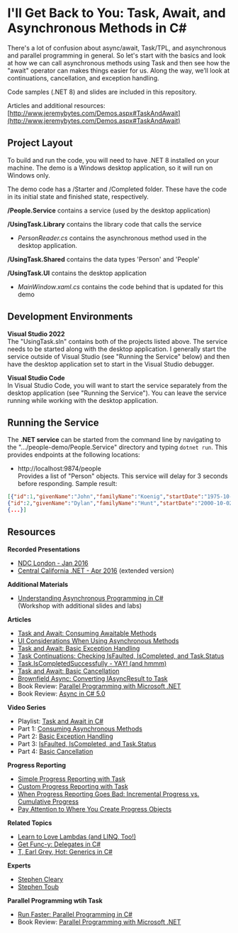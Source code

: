 # I'll Get Back to You: Task, Await, and Asynchronous Methods in C#
There's a lot of confusion about async/await, Task/TPL, and asynchronous and parallel programming in general. So let's start with the basics and look at how we can call asynchronous methods using Task and then see how the "await" operator can makes things easier for us. Along the way, we’ll look at continuations, cancellation, and exception handling.  

Code samples (.NET 8) and slides are included in this repository.

Articles and additional resources: [http://www.jeremybytes.com/Demos.aspx#TaskAndAwait](http://www.jeremybytes.com/Demos.aspx#TaskAndAwait)  

## Project Layout
To build and run the code, you will need to have .NET 8 installed on your machine. The demo is a Windows desktop application, so it will run on Windows only.  

The demo code has a /Starter and /Completed folder. These have the code in its initial state and finished state, respectively.

**/People.Service** contains a service (used by the desktop application)  

**/UsingTask.Library** contains the library code that calls the service  
* *PersonReader.cs* contains the asynchronous method used in the desktop application.  

**/UsingTask.Shared** contains the data types 'Person' and 'People'  

**/UsingTask.UI** contains the desktop application  
* *MainWindow.xaml.cs* contains the code behind that is updated for this demo

## Development Environments
**Visual Studio 2022**  
The "UsingTask.sln" contains both of the projects listed above. The service needs to be started along with the desktop application. I generally start the service outside of Visual Studio (see "Running the Service" below) and then have the desktop application set to start in the Visual Studio debugger.

**Visual Studio Code**  
In Visual Studio Code, you will want to start the service separately from the desktop application (see "Running the Service"). You can leave the service running while working with the desktop application.

## Running the Service
The **.NET service** can be started from the command line by navigating to the ".../people-demo/People.Service" directory and typing `dotnet run`. This provides endpoints at the following locations:

* http://localhost:9874/people  
Provides a list of "Person" objects. This service will delay for 3 seconds before responding. Sample result:

```json
[{"id":1,"givenName":"John","familyName":"Koenig","startDate":"1975-10-17T00:00:00-07:00","rating":6,"formatString":null},  
{"id":2,"givenName":"Dylan","familyName":"Hunt","startDate":"2000-10-02T00:00:00-07:00","rating":8,"formatString":null}, 
{...}]
```

## Resources  

**Recorded Presentations**  
* [NDC London - Jan 2016](https://vimeo.com/157300741)  
* [Central California .NET - Apr 2016](https://www.youtube.com/watch?v=B2HDDKq4d3c) (extended version)  

**Additional Materials**  
* [Understanding Asynchronous Programming in C#](https://github.com/jeremybytes/async-workshop-2022)  
(Workshop with additional slides and labs)

**Articles**  
* [Task and Await: Consuming Awaitable Methods](http://jeremybytes.blogspot.com/2014/12/task-and-await-consuming-awaitable.html)  
* [UI Considerations When Using Asynchronous Methods](http://jeremybytes.blogspot.com/2014/12/ui-considerations-when-using.html)  
* [Task and Await: Basic Exception Handling](http://jeremybytes.blogspot.com/2015/01/task-and-await-basic-exception-handling.html)  
* [Task Continuations: Checking IsFaulted, IsCompleted, and Task.Status](http://jeremybytes.blogspot.com/2015/01/task-continuations-checking-isfaulted.html)  
* [Task.IsCompletedSuccessfully - YAY! (and hmmm)](https://jeremybytes.blogspot.com/2019/04/taskiscompletedsuccessfully-yay-and-hmmm.html)  
* [Task and Await: Basic Cancellation](http://jeremybytes.blogspot.com/2015/01/task-and-await-basic-cancellation.html)  
* [Brownfield Async: Converting IAsyncResult to Task](http://jeremybytes.blogspot.com/2016/03/brownfield-async-converting.html)  
* Book Review: [Parallel Programming with Microsoft .NET](http://jeremybytes.blogspot.com/2014/02/book-review-parallel-programming-with.html)  
* Book Review: [Async in C# 5.0](http://jeremybytes.blogspot.com/2013/01/book-review-async-in-c-50.html)  

**Video Series**  
* Playlist: [Task and Await in C#](https://www.youtube.com/watch?v=0qiB3oW_nd8&list=PLdbkZkVDyKZWWjJ5yUdd_ooLORZgOSHSP)
* Part 1: [Consuming Asynchronous Methods](https://www.youtube.com/watch?v=0qiB3oW_nd8)
* Part 2: [Basic Exception Handling](https://www.youtube.com/watch?v=2bFp7Ob-fC8)
* Part 3: [IsFaulted, IsCompleted, and Task.Status](https://www.youtube.com/watch?v=uqvfNx2de5s)
* Part 4: [Basic Cancellation](https://www.youtube.com/watch?v=q5wpZaGJ4wY)

**Progress Reporting**  
* [Simple Progress Reporting with Task](https://jeremybytes.blogspot.com/2016/12/simple-progress-reporting-with-task.html)
* [Custom Progress Reporting with Task](https://jeremybytes.blogspot.com/2016/12/custom-progress-reporting-with-task.html)
* [When Progress Reporting Goes Bad: Incremental Progress vs. Cumulative Progress](https://jeremybytes.blogspot.com/2016/12/incremental-progress-reporting-vs.html)
* [Pay Attention to Where You Create Progress Objects](https://jeremybytes.blogspot.com/2015/07/pay-attention-to-where-you-create.html)

**Related Topics**
* [Learn to Love Lambdas (and LINQ, Too!)](http://www.jeremybytes.com/Demos.aspx#LLL)
* [Get Func-y: Delegates in C#](http://www.jeremybytes.com/Demos.aspx#GF) 
* [T, Earl Grey, Hot: Generics in C#](http://www.jeremybytes.com/Demos.aspx#GEN)

**Experts**  
* [Stephen Cleary](http://blog.stephencleary.com/)
* [Stephen Toub](https://devblogs.microsoft.com/dotnet/author/toub/)

**Parallel Programming wtih Task**  
* [Run Faster: Parallel Programming in C#](http://www.jeremybytes.com/Demos.aspx#ParallelProgramming)  
* Book Review: [Parallel Programming with Microsoft .NET](https://jeremybytes.blogspot.com/2014/02/book-review-parallel-programming-with.html)  